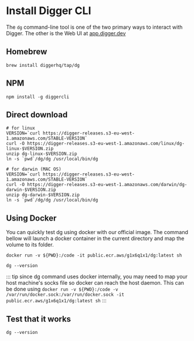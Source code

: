 # Install Digger CLI
The `dg` command-line tool is one of the two primary ways to interact with Digger. The other is the Web UI at [app.digger.dev](https://app.digger.dev)
## Homebrew
```
brew install diggerhq/tap/dg
```
## NPM
```
npm install -g diggercli
```
## Direct download
```
# for linux
VERSION=`curl https://digger-releases.s3-eu-west-1.amazonaws.com/STABLE-VERSION`
curl -O https://digger-releases.s3-eu-west-1.amazonaws.com/linux/dg-linux-$VERSION.zip
unzip dg-linux-$VERSION.zip
ln -s `pwd`/dg/dg /usr/local/bin/dg
```

```
# for darwin (MAC OS)
VERSION=`curl https://digger-releases.s3-eu-west-1.amazonaws.com/STABLE-VERSION`
curl -O https://digger-releases.s3-eu-west-1.amazonaws.com/darwin/dg-darwin-$VERSION.zip
unzip dg-darwin-$VERSION.zip
ln -s `pwd`/dg/dg /usr/local/bin/dg

```
## Using Docker

You can quickly test dg using docker with our official image. The command bellow will launch a docker container in the current directory and map the volume to its folder.

```
docker run -v ${PWD}:/code -it public.ecr.aws/g1x6q1x1/dg:latest sh

dg --version
```

::: tip
since dg command uses docker internally, you may need to map your host machine's socks file so docker can reach the host daemon. This can be done using `docker run -v ${PWD}:/code -v /var/run/docker.sock:/var/run/docker.sock -it public.ecr.aws/g1x6q1x1/dg:latest sh`
:::

## Test that it works
```
dg --version
```


